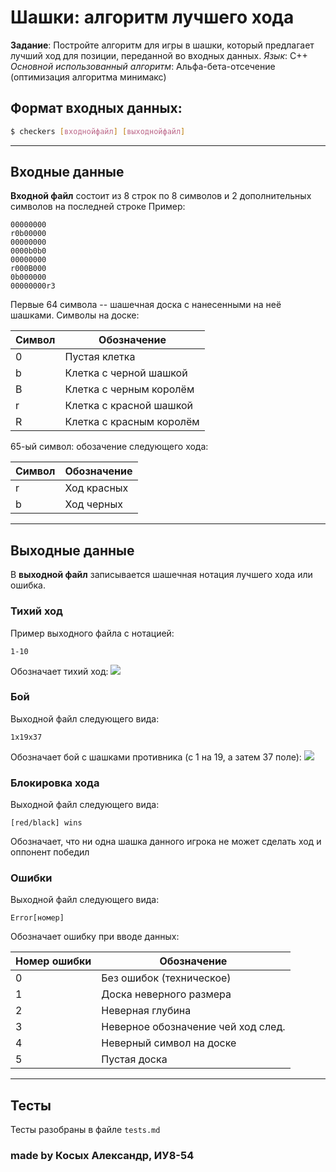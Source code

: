 # Шашки: алгоритм лучшего хода
**Задание**: Постройте алгоритм для игры в шашки, который предлагает лучший ход
для позиции, переданной во входных данных.
*Язык*: С++ 
*Основной использованный алгоритм*: Альфа-бета-отсечение (оптимизация алгоритма минимакс)

## Формат входных данных:
```sh
$ checkers [входнойфайл] [выходнойфайл]
```
***
## Входные данные
**Входной файл** состоит из 8 строк по 8 символов и 2 дополнительных символов на последней строке
Пример:
```
00000000
r0b00000
00000000
0000b0b0
00000000
r000B000
0b000000
00000000r3
```
Первые 64 символа -- шашечная доска с нанесенными на неё шашками. Символы на доске:

| Символ | Обозначение               |  
| ------ | ------------------------- |
| 0      | Пустая клетка             |
| b      | Клетка с черной шашкой    |
| B 	 | Клетка с черным королём   |   
| r      | Клетка с красной шашкой   |
| R      | Клетка с красным королём  |

65-ый символ: обозачение следующего хода:

| Символ | Обозначение |
| ------ | ----------- |
| r      | Ход красных |
| b      | Ход черных  |
***
## Выходные данные
В **выходной файл** записывается шашечная нотация лучшего хода или ошибка.
### Тихий ход
Пример выходного файла с нотацией:
```
1-10
```
Обозначает тихий ход:
![](https://i.imgur.com/JraSd4V.png)
### Бой
Выходной файл следующего вида:
```
1x19x37
```
Обозначает бой с шашками противника (с 1 на 19, а затем 37 поле):
![](https://i.imgur.com/2WwDggD.png)
### Блокировка хода
Выходной файл следующего вида:
```
[red/black] wins
```
Обозначает, что ни одна шашка данного игрока не может сделать ход и оппонент победил
### Ошибки
Выходной файл следующего вида:
```
Error[номер]
```
Обозначает ошибку при вводе данных:

| Номер ошибки | Обозначение                        |
| ------------ | ---------------------------------- |
| 0            | Без ошибок (техническое)           |
| 1            | Доска неверного размера            |
| 2            | Неверная глубина                   |
| 3            | Неверное обозначение чей ход след. |
| 4            | Неверный символ на доске           |
| 5            | Пустая доска                       |

***
## Тесты
Тесты разобраны в файле `tests.md`
### made by Косых Александр, ИУ8-54
